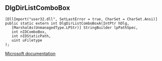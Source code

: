 ## DlgDirListComboBox

```
[DllImport("user32.dll", SetLastError = true, CharSet = CharSet.Ansi)]
public static extern int DlgDirListComboBoxA(IntPtr hDlg,
   [MarshalAs(UnmanagedType.LPStr)] StringBuilder lpPathSpec,
   int nIDComboBox,
   int nIDStaticPath,
   uint uFiletype
);
```

[Microsoft documentation](https://docs.microsoft.com/en-us/windows/win32/api/winuser/nf-winuser-dlgdirlistcomboboxa)
